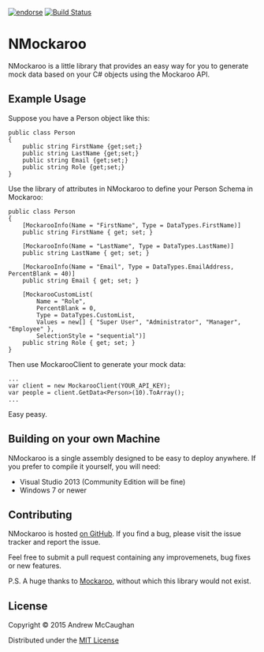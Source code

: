 [![endorse](https://api.coderwall.com/amogram/endorsecount.png)](https://coderwall.com/amogram) 
[![Build Status](https://img.shields.io/appveyor/ci/amogram/nmockaroo/master.svg?style=flat-square)](https://ci.appveyor.com/project/amogram/nmockaroo)

# NMockaroo

NMockaroo is a little library that provides an easy way for you to generate mock data based on your C# objects using the Mockaroo API.


## Example Usage

Suppose you have a Person object like this:

```
public class Person
{
	public string FirstName {get;set;}
    public string LastName {get;set;}
    public string Email {get;set;}
    public string Role {get;set;}
}
```

Use the library of attributes in NMockaroo to define your Person Schema in Mockaroo:

```
public class Person
{
	[MockarooInfo(Name = "FirstName", Type = DataTypes.FirstName)]
	public string FirstName { get; set; }

	[MockarooInfo(Name = "LastName", Type = DataTypes.LastName)]
	public string LastName { get; set; }

	[MockarooInfo(Name = "Email", Type = DataTypes.EmailAddress, PercentBlank = 40)]
	public string Email { get; set; }

	[MockarooCustomList(
		Name = "Role",
		PercentBlank = 0,
		Type = DataTypes.CustomList,
		Values = new[] { "Super User", "Administrator", "Manager", "Employee" },
		SelectionStyle = "sequential")]
	public string Role { get; set; }
}
```

Then use MockarooClient to generate your mock data:

```
...
var client = new MockarooClient(YOUR_API_KEY);
var people = client.GetData<Person>(10).ToArray();
...

```

Easy peasy.


## Building on your own Machine

NMockaroo is a single assembly designed to be easy to deploy anywhere.  If you prefer to compile it yourself, you will need:

 * Visual Studio 2013 (Community Edition will be fine)
 * Windows 7 or newer
 

## Contributing

NMockaroo is hosted [on GitHub](https://github.com/amogram/nmockaroo).  If you find a bug, please visit the issue tracker and report the issue.

Feel free to submit a pull request containing any improvemenets, bug fixes or new features. 


P.S. A huge thanks to [Mockaroo](https://mockaroo.com), without which this library would not exist.

## License

Copyright © 2015 Andrew McCaughan

Distributed under the [MIT License](http://en.wikipedia.org/wiki/MIT_License)
